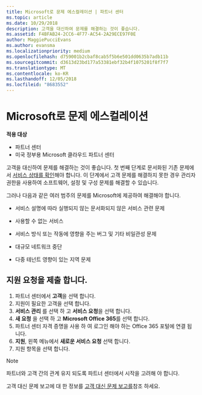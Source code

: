 ```yaml
---
title: Microsoft로 문제 에스컬레이션 | 파트너 센터
ms.topic: article
ms.date: 10/29/2018
description: 고객을 대신하여 문제를 해결하는 것이 좋습니다.
ms.assetid: F4BFAB24-2CC6-4F77-AC54-2A29ECE97F0E
author: MaggiePucciEvans
ms.author: evansma
ms.localizationpriority: medium
ms.openlocfilehash: d759001b2cbaf8cab5f5b6e501dd0635b7adb11b
ms.sourcegitcommit: d3613d23bd177a53381ebf32b4f1075201f8f7f7
ms.translationtype: MT
ms.contentlocale: ko-KR
ms.lasthandoff: 12/05/2018
ms.locfileid: "8683552"
---
```

# <a name="escalate-problems-to-microsoft"></a>Microsoft로 문제 에스컬레이션

**적용 대상**

-  파트너 센터
-  미국 정부용 Microsoft 클라우드 파트너 센터


고객을 대신하여 문제를 해결하는 것이 좋습니다. 첫 번째 단계로 문서화된 기존 문제에서 [서비스 상태를 확인](check-service-health.md)해야 합니다. 이 단계에서 고객 문제를 해결하지 못한 경우 관리자 권한을 사용하여 소프트웨어, 설정 및 구성 문제를 해결할 수 있습니다.

그러나 다음과 같은 여러 범주의 문제를 Microsoft에 제공하여 해결해야 합니다.

-   서비스 설명에 따라 실행되지 않는 문서화되지 않은 서비스 관련 문제

-   사용할 수 없는 서비스

-   서비스 방식 또는 작동에 영향을 주는 버그 및 기타 비일관성 문제

-   대규모 네트워크 중단

-   다중 테넌트 영향이 있는 지역 문제

## <a name="submit-a-support-request"></a>지원 요청을 제출 합니다.

1. 파트너 센터에서 **고객**을 선택 합니다.
2. 지원이 필요한 고객을 선택 합니다.
3. **서비스 관리** 를 선택 하 고 **서비스 요청**을 선택 합니다.
4. **새 요청** 을 선택 하 고 **Microsoft Office 365**를 선택 합니다.
5. 파트너 센터 자격 증명을 사용 하 여 로그인 해야 하는 Office 365 포털에 연결 됩니다.
6. **지원**, 왼쪽 메뉴에서 **새로운 서비스 요청** 선택 합니다.
7. 지원 항목을 선택 합니다.

>[!NOTE]
>파트너와 고객 간의 관계 유지 되도록 파트너 센터에서 시작을 고려해 야 합니다. 


고객 대신 문제 보고에 대 한 정보를 [고객 대신 문제 보고를](report-problems-on-behalf-of-a-customer.md)참조 하세요.

 

 




